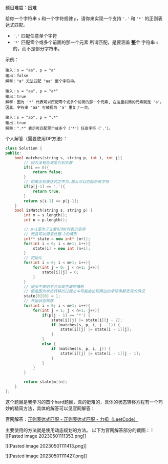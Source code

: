
题目难度：困难

给你一个字符串 `s` 和一个字符规律 `p`，请你来实现一个支持 `'.'` 和 `'*'` 的正则表达式匹配。
-   `'.'` 匹配任意单个字符
-   `'*'` 匹配零个或多个前面的那一个元素
所谓匹配，是要涵盖 **整个** 字符串 `s`的，而不是部分字符串。

示例：
```
输入：s = "aa", p = "a"
输出：false
解释："a" 无法匹配 "aa" 整个字符串。

输入：s = "aa", p = "a*"
输出：true
解释：因为 '*' 代表可以匹配零个或多个前面的那一个元素, 在这里前面的元素就是 'a'。因此，字符串 "aa" 可被视为 'a' 重复了一次。

输入：s = "ab", p = ".*"
输出：true
解释：".*" 表示可匹配零个或多个（'*'）任意字符（'.'）。
```

个人解答（需要使用DP方法）：
```C++
class Solution {
public:
    bool matches(string s, string p, int i, int j){
        // 因为没有办法索引到负数
        if(i == 0){
            return false;
        }
        // 如果正则表达式之中为.那么可以匹配所有字符
        if(p[j-1] == '.'){
            return true;
        }
        return s[i-1] == p[j-1];
    }
    bool isMatch(string s, string p) {
        int m = s.length();
        int n = p.length();

        // m+1是为了让索引为0时表示空串
        // 而且可以用来处理-2的情形
        int** state = new int* [m+1];
        for(int i = 0; i < m+1; i++){
            state[i] = new int [n+1];
        }
        // 初始化
        for(int i = 0; i < m+1; i++){
            for(int j = 0; j < n+1; j++){
                state[i][j] = 0;
            }
        }
        // 提示中表明不会出现空串的情形
        // 但是因为状态转移的过程之中可能会出现两边的字符串都丢完的情况
        state[0][0] = 1;
        // 开始状态转移
        for(int i = 0; i < m+1; i++){
            for(int j = 1; j < n+1; j++){
                if(p[j - 1] == '*') {
                    state[i][j] |= state[i][j - 2];
                    if (matches(s, p, i, j - 1)) {
                        state[i][j] |= state[i - 1][j];
                    }
                }
                else {
                    if (matches(s, p, i, j)) {
                        state[i][j] |= state[i - 1][j - 1];
                    }
                }
            }
        }

        return state[m][n];
    }
};
```

这个题目是我学习的首个hard题目，真的挺难的，具体的状态转移方程有一个巧妙的精简方法，具体的解答可以见官网解答：

官网解答：[正则表达式匹配 - 正则表达式匹配 - 力扣（LeetCode）](https://leetcode.cn/problems/regular-expression-matching/solution/zheng-ze-biao-da-shi-pi-pei-by-leetcode-solution/)

主要使用的方法就是使用动态规划的方法。
以下为官网解答部分的截图：
![[Pasted image 20230501111353.png]]

![[Pasted image 20230501111413.png]]

![[Pasted image 20230501111427.png]]
